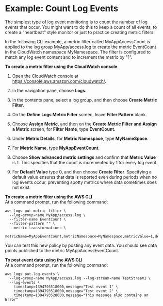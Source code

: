 # Example: Count Log Events<a name="CountingLogEventsExample"></a>

The simplest type of log event monitoring is to count the number of log events that occur\. You might want to do this to keep a count of all events, to create a "heartbeat" style monitor or just to practice creating metric filters\.

In the following CLI example, a metric filter called MyAppAccessCount is applied to the log group MyApp/access\.log to create the metric EventCount in the CloudWatch namespace MyNamespace\. The filter is configured to match any log event content and to increment the metric by "1"\.

**To create a metric filter using the CloudWatch console**

1. Open the CloudWatch console at [https://console\.aws\.amazon\.com/cloudwatch/](https://console.aws.amazon.com/cloudwatch/)\.

1. In the navigation pane, choose **Logs**\.

1. In the contents pane, select a log group, and then choose **Create Metric Filter**\.

1. On the **Define Logs Metric Filter** screen, leave **Filter Pattern** blank\.

1. Choose **Assign Metric**, and then on the **Create Metric Filter and Assign a Metric** screen, for **Filter Name**, type **EventCount**\.

1. Under **Metric Details**, for **Metric Namespace**, type **MyNameSpace**\.

1. For **Metric Name**, type **MyAppEventCount**\.

1. Choose **Show advanced metric settings** and confirm that **Metric Value** is 1\. This specifies that the count is incremented by 1 for every log event\.

1. For **Default Value** type 0, and then choose **Create Filter**\. Specifying a default value ensures that data is reported even during periods when no log events occur, preventing spotty metrics where data sometimes does not exist\.

**To create a metric filter using the AWS CLI**  
At a command prompt, run the following command:

```
aws logs put-metric-filter \
  --log-group-name MyApp/access.log \
  --filter-name EventCount \
  --filter-pattern "" \
  --metric-transformations \
  metricName=MyAppEventCount,metricNamespace=MyNamespace,metricValue=1,defaultValue=0
```

You can test this new policy by posting any event data\. You should see data points published to the metric MyAppAccessEventCount\.

**To post event data using the AWS CLI**  
At a command prompt, run the following command:

```
aws logs put-log-events \
  --log-group-name MyApp/access.log --log-stream-name TestStream1 \
  --log-events \
    timestamp=1394793518000,message="Test event 1" \
    timestamp=1394793518000,message="Test event 2" \
    timestamp=1394793528000,message="This message also contains an Error"
```